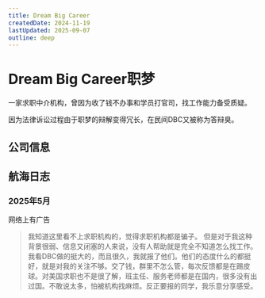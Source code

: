 ```yaml
---
title: Dream Big Career
createdDate: 2024-11-19
lastUpdated: 2025-09-07
outline: deep
---
```

# Dream Big Career职梦

一家求职中介机构，曾因为收了钱不办事和学员打官司，找工作能力备受质疑。

因为法律诉讼过程由于职梦的辩解变得冗长，在民间DBC又被称为答辩臭。

## 公司信息

<StaffingCompanyTable companyJsonFileName="dream-big-career"/>


## 航海日志

### 2025年5月
网络上有广告

> 我知道这里看不上求职机构的，觉得求职机构都是骗子。
> 但是对于我这种背景很弱、信息又闭塞的人来说，没有人帮助就是完全不知道怎么找工作。
> 我看DBC做的挺大的，而且很久，我就报了他们。他们的态度什么的都挺好，就是对我的关注不够。交了钱，群里不怎么管，每次反馈都是在踢皮球。对美国求职也不是很了解，班主任、服务老师都是在国内，很多没有出过国。不敢说太多，怕被机构找麻烦。反正要报的同学，我乐意分享感受。
